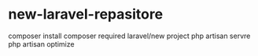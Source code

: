 # new-laravel-repasitore
composer install
composer required laravel/new project
php artisan servre
php artisan optimize
